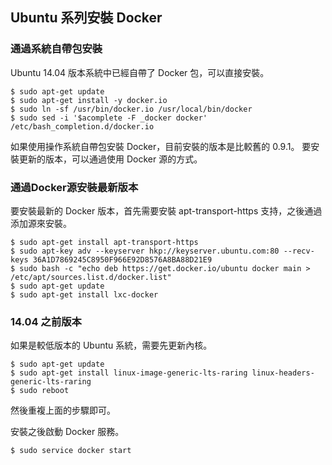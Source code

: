 ## Ubuntu 系列安裝 Docker

### 通過系統自帶包安裝
Ubuntu 14.04 版本系統中已經自帶了 Docker 包，可以直接安裝。
```
$ sudo apt-get update
$ sudo apt-get install -y docker.io
$ sudo ln -sf /usr/bin/docker.io /usr/local/bin/docker
$ sudo sed -i '$acomplete -F _docker docker' /etc/bash_completion.d/docker.io
```

如果使用操作系統自帶包安裝 Docker，目前安裝的版本是比較舊的 0.9.1。 要安裝更新的版本，可以通過使用 Docker 源的方式。

### 通過Docker源安裝最新版本
要安裝最新的 Docker 版本，首先需要安裝 apt-transport-https 支持，之後通過添加源來安裝。
```
$ sudo apt-get install apt-transport-https
$ sudo apt-key adv --keyserver hkp://keyserver.ubuntu.com:80 --recv-keys 36A1D7869245C8950F966E92D8576A8BA88D21E9
$ sudo bash -c "echo deb https://get.docker.io/ubuntu docker main > /etc/apt/sources.list.d/docker.list"
$ sudo apt-get update
$ sudo apt-get install lxc-docker
```

### 14.04 之前版本
如果是較低版本的 Ubuntu 系統，需要先更新內核。
```
$ sudo apt-get update
$ sudo apt-get install linux-image-generic-lts-raring linux-headers-generic-lts-raring
$ sudo reboot
```
然後重複上面的步驟即可。

安裝之後啟動 Docker 服務。
```
$ sudo service docker start
```
